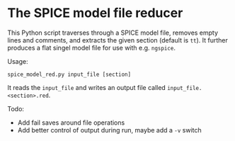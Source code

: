 # The SPICE model file reducer

This Python script traverses through a SPICE model file, removes empty lines and comments, and extracts the
given section (default is `tt`). It further produces a flat singel model file for use with e.g. `ngspice`.

Usage:

```
spice_model_red.py input_file [section]
```

It reads the `input_file` and writes an output file called `input_file.<section>.red`.

Todo:

* Add fail saves around file operations
* Add better control of output during run, maybe add a `-v` switch
